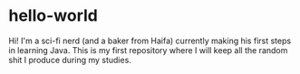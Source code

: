 # hello-world
Hi! I'm a sci-fi nerd (and a baker from Haifa) currently making his first steps in learning Java.
This is my first repository where I will keep all the random shit I produce during my studies.
